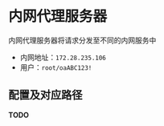 内网代理服务器
===========

内网代理服务器将请求分发至不同的内网服务中

- 内网地址：`172.28.235.106`
- 用户：`root/oaABC123!`


配置及对应路径
------------

**TODO**
